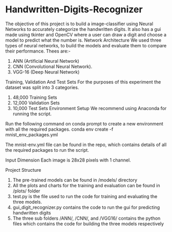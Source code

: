 # Handwritten-Digits-Recognizer
The objective of this project is to build a image-classifier using Neural Networks to accurately categorize the handwritten digits. It also has a gui made using tkinter and OpenCV where a user can draw a digit and choose a model to predict what the number is.
Network Architecture
We used three types of neural networks, to build the models and evaluate them to compare their performance.
Thees are:-
1. ANN (Artificial Neural Network)
2. CNN (Convolutional Neural Network).
3. VGG-16 (Deep Neural Network)

Training, Validation And Test Sets
For the purposes of this experiment the dataset was split into 3 categories.
1. 48,000 Training Sets
2. 12,000 Validation Sets
3. 10,000 Test Sets
Environment Setup
We recommend using Anaconda for running the script.

Run the following command on conda prompt to create a new environment with all the required packages.
conda env create -f mnist_env_packages.yml

The mnist-env.yml file can be found in the repo, which contains details of all the required packages to run the script.

Input Dimension
Each image is 28x28 pixels with 1 channel.

Project Structure
1. The pre-trained models can be found in /models/ directory
2. All the plots and charts for the training and evaluation can be found in /plots/ folder
3. test.py is the file used to run the code for training and evaluating the three models.
4. gui_digit_recognizer.py contains the code to run the gui for predicting handwritten digits
5. The three sub folders /ANN/, /CNN/, and /VGG16/ contains the python files which contains the code for building the three models respectively

